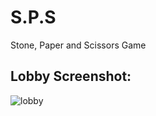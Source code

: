 # S.P.S
Stone, Paper and Scissors Game

## Lobby Screenshot:
![lobby](https://i.hizliresim.com/4SAfMc.jpg)


